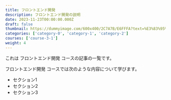 ```yaml
---
title: フロントエンド開発
description: フロントエンド開発の説明
date: 2023-11-23T00:00:00.000Z
draft: false
thumbnail: https://dummyimage.com/600x400/2C7A7B/E6FFFA?text=%E3%83%95%E3%83%AD%E3%83%B3%E3%83%88%E3%82%A8%E3%83%B3%E3%83%89%E9%96%8B%E7%99%BA
categories: ['category-0', 'category-1', 'category-2']
courses: ['course-3-1']
weight: 4
---
```


これは フロントエンド開発 コースの記事の一覧です。

  フロントエンド開発 コースでは次のような内容について学びます。

  - セクション1
  - セクション2
  - セクション3